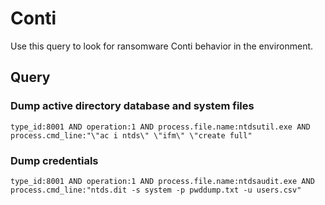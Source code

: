 # Conti

Use this query to look for ransomware Conti behavior in the environment.

## Query

### Dump active directory database and system files

```
type_id:8001 AND operation:1 AND process.file.name:ntdsutil.exe AND process.cmd_line:"\"ac i ntds\" \"ifm\" \"create full"
```
### Dump credentials

```
type_id:8001 AND operation:1 AND process.file.name:ntdsaudit.exe AND process.cmd_line:"ntds.dit -s system -p pwddump.txt -u users.csv"
```